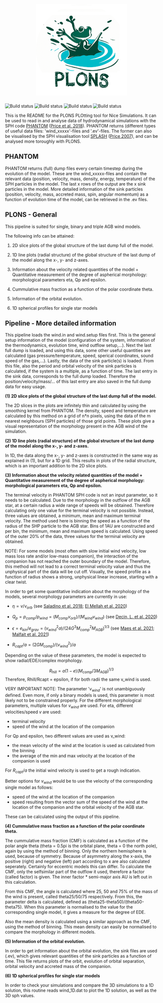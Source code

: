 
<h1 align="center">
<img src="https://raw.githubusercontent.com/Ensor-code/plons/main/plons.png" width="300">
</h1>

![Build status](https://github.com/Ensor-code/plons/actions/workflows/build-and-test.yaml/badge.svg)
![Build status](https://github.com/Ensor-code/plons/actions/workflows/upload-to-pypi.yaml/badge.svg)
![Build status](https://github.com/Ensor-code/plons/actions/workflows/upload-to-anaconda.yaml/badge.svg)
![Build status](https://readthedocs.org/projects/plons/badge/?version=latest)


This is the README for the PLONS PLOtting tool for Nice Simulations. It can be used to
read in and analyse data of hydrodynamical simulations with the SPH code [PHANTOM](https://phantomsph.bitbucket.io/)
([Price et al. 2018](https://ui.adsabs.harvard.edu/abs/2018PASA...35...31P/abstract)). PHANTOM returns
(different types of useful data files: 'wind_xxxxx'-files and '.ev'-files. The former can
also be visualised by the SPH visualisation tool [SPLASH](https://users.monash.edu.au/~dprice/splash/) ([Price 2007](https://adsabs.harvard.edu/abs/2007PASA...24..159P)), and can be analysed more toroughly with PLONS.


PHANTOM
-------

PHANTOM returns (full) dump files every certain timestep during the evolution of the
model. These are the wind_xxxxx-files and contain the relevant data (position, velocity,
mass, density, energy, temperature) of the SPH particles in the model. The last x rows of
the output are the x sink particles in the model. More detailed information of the sink
particles (position, velocity, mass, accreted mass, spin, angular momentum) as a function of
evolution time of the model, can be retrieved in the .ev files.

PLONS - General
------------------

This pipeline is suited for single, binary and triple AGB wind models.

The following info can be attained:

1. 2D slice plots of the global structure of the last dump full of the model.

2. 1D line plots (radial structure) of the global structure of the last dump of the model along the x-, y- and z-axes.

3. Information about the velocity related quantities of the model + Quantitative measurement of the degree of aspherical morphology: morphological parameters eta, Qp and epsilon.

4. Cummulative mass fraction as a function of the polar coordinate theta.

5. Information of the orbital evolution.

6. 1D spherical profiles for single star models



Pipeline - More detailed information
------------------------------------

This pipeline loads the wind.in and wind.setup files first. This is the general setup information
of the model (configuration of the system, information of the thermodynamics, evolution time, wind
outflow setup,...). Next the last full dump is loaded, and using this data, some other useful
quantities are calculated (gas pressure/temperature, speed, sperical coordinates, sound speed of
the gas,...).  Lastly, the data of the sink particle(s) is loaded. From this file, also the period
and orbital velocity of the sink particles is calculated, if the system is a multiple, as a function of
time. The last entry in the sink data, corresponds to the full dump loaded. Therefore the
position/velocity/mass/... of this last entry are also saved in the full dump data for easy usage.


<b>(1) 2D slice plots of the global structure of the last dump full of the model.</b>

The 2D slices in the plots are infinitely thin and calculated by using the smoothing kernel from
PHANTOM. The density, speed and temperature are calculated by this method on a grid of n*n
pixels, using the data of the m nearest neighbours (SPH particles) of those grid points. These
plots give a visual representation of the morphology present in the AGB wind of the simulation.


<b>(2) 1D line plots (radial structure) of the global structure of the last dump of the model along the x-, y- and z-axes.</b>

In 1D, the data along the x-, y- and z-axes is constructed in the same way as explained in (1),
but for a 1D grid. This results in plots of the radial structure, which is an important addition
to the 2D slice plots.


<b>(3) Information about the velocity related quantities of the model + Quantitative measurement of the degree of aspherical morphology: morphological parameters eta, Qp and epsilon.</b>

The terminal velocity in PHANTOM SPH code is not an input parameter, so it needs to be calculated.
Due to the morphology in the outflow of the AGB star, at a certain radius a wide range of speeds
will be obtained. Therefore calculating only one value for the terminal velocity is not possible.
Instead, three values are obtained, a minimum, mean and maximum terminal velocity. The method used
here is binning the speed as a function of the radius of the SHP particle to the AGB star. Bins of
1AU are constructed and per bin, the minimum, mean and maximum speed is calculated. Using speed of
the outer 20% of the data, three values for the terminal velocity are obtained.

NOTE: For some models (most often with slow initial wind velocity, low mass loss rate and/or low-mass
companion), the interaction of the companion has not reached the outer boundary of the model. Therefore,
this method will not lead to a correct terminal velocity value and thus the unphysical part of the data
will be cut off. Visually, the speed profile as a function of radius shows a strong, unphysical linear
increase, starting with a clear twist.


In order to get some quantitative indication about the morphology of the models, several morphology
parameters are currently in use:

- $\eta = v/v_{orb}$ (see [Saladino et al. 2018](https://ui.adsabs.harvard.edu/abs/2018A%26A...618A..50S/abstract); [El Mellah et al. 2020](https://ui.adsabs.harvard.edu/abs/2020A%26A...637A..91E/abstract))

- $Q_p = p_{comp}/p_{wind} = (M_{comp} v_{orb}) / (M_{wind} v_{wind})$
    (see [Decin, L. et al. 2020](https://ui.adsabs.harvard.edu/abs/2020Sci...369.1497D/abstract))
- $\epsilon = e_{kin}/e_{grav} = (v_{wind}^2 a)/(24 G^3 M_{comp}^2 M_{AGB})^{1/3}$ (see [Maes et al. 2021](https://ui.adsabs.harvard.edu/abs/2021A%26A...652A..51M/abstract); [Malfait et al. 2021](https://ui.adsabs.harvard.edu/abs/2021A%26A...653A..25M/abstract))
- $R_{capt}/a = (2 G M_{comp})/(v_{wind}^2)/a$

Depending on the value of these parameters, the model is expected to show radial/EDE/complex morphology.

$$R_{hill} = a(1-e)(M_{comp}/ 3M_{AGB})^{1/3}$$
Therefore, Rhill/Rcapt = epsilon, if for both radii the same v_wind is used.

VERY IMPORTANT NOTE:
The parameter '$v_{wind}$' is not unambiguously defined. Even more, if only a binary models is used,
this parameter is most likely not to be constrained properly. For the different morphological parameters,
multiple values for $v_{wind}$ are used.
For eta, different velocities/speed $v$ are used:
- terminal velocity
- speed of the wind at the location of the companion

For Qp and epsilon, two different values are used as v_wind:
- the mean velocity of the wind at the location is used as calculated from the binning
- the average of the min and max velocity at the location of the companion is used

For $R_{capt}/a$ the initial wind velocity is used to get a rough indication.

Better options for $v_{wind}$ would be to use the velocity of the corresponding single model as follows:
- speed of the wind at the location of the companion
- speed resulting from the vector sum of the speed of the wind at the location of the companion
    and the orbital velocity of the AGB star.

These can be calculated using the output of this pipeline.


<b>(4) Cummulative mass fraction as a function of the polar coordinate theta.</b>

The cummulative mass fraction (CMF) is calculated as a function of the polar angle theta (theta = 0.5pi
is the orbital plane, theta = 0 the north pole), again by using the method of binning. Only the northern
hemisphere is used, because of symmetry. Because of asymmetry along the x-axis, the positive (right)
and negative (left) part according to x are also calculated seperately. Certainly for eccentric models
this can differ. To calculate the CMF, only the selfsimilar part of the outflow it used, therefore a
factor (called factor) is given. The inner factor * semi-major axis AU is left out in this calculation.

From this CMF, the angle is calculated where 25, 50 and 75% of the mass of the wind is present, called
theta25/50/75 respectively. From this, the parameter delta is calculated, defined as
(theta25-theta50)/(theta50-theta75). When this parameter is normalised to the value for the corresponding
single model, it gives a measure for the degree of EDE.

Also the mean density is calculated using a similar approach as the CMF, using the method of binning.
This mean density can easily be normalised to compare the morphology in different models.

<b>(5) Information of the orbital evolution.</b>

In order to get information about the orbital evolution, the sink files are used (.ev), which gives
relevant quantities of the sink particles as a function of time. This file returns plots of the orbit,
evolution of orbital separation, orbital velocity and accreted mass of the companion.


<b>(6) 1D spherical profiles for single star models</b>

In order to check your simulations and compare the 3D simulations to a 1D solution, this routine reads wind_1D.dat to plot the 1D solution, as well as the 3D sph values.

